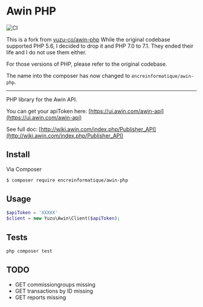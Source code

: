 # Awin PHP

![CI](https://github.com/encreinformatique/awin-php/workflows/CI/badge.svg)

This is a fork from [yuzu-co/awin-php](https://github.com/yuzu-co/awin-php)
While the original codebase supported PHP 5.6, I decided to drop it and PHP 7.0 to 7.1.
They ended their life and I do not use them either.

For those versions of PHP, please refer to the original codebase.

The name into the composer has now changed to `encreinformatique/awin-php`.

---

PHP library for the Awin API.

You can get your apiToken here: [https://ui.awin.com/awin-api](https://ui.awin.com/awin-api)

See full doc: [http://wiki.awin.com/index.php/Publisher_API](http://wiki.awin.com/index.php/Publisher_API)


## Install

Via Composer

``` bash
$ composer require encreinformatique/awin-php
```

## Usage

``` php
$apiToken = 'XXXXX'
$client = new Yuzu\Awin\Client($apiToken);
```

## Tests

```php
php composer test
```

## TODO

* GET commissiongroups missing 
* GET transactions by ID missing 
* GET reports missing 
